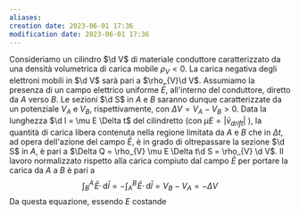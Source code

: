 ```yaml
---
aliases: 
creation date: 2023-06-01 17:36
modification date: 2023-06-01 17:36
---
```


Consideriamo un cilindro $\d V$ di materiale conduttore caratterizzato da una densità volumetrica di carica mobile $\rho_{V} < 0$. La carica negativa degli elettroni mobili in $\d V$ sarà pari a $\rho_{V}\d V$. Assumiamo la presenza di un campo elettrico uniforme $\bar{E}$, all'interno del conduttore, diretto da $A$ verso $B$. Le sezioni $\d S$ in $A$ e $B$ saranno dunque caratterizzate da un potenziale $V_{A}$ e $V_{B}$, rispettivamente, con $\Delta V = V_{A} - V_{B} > 0$. Data la lunghezza $\d l = \mu E \Delta t$ del cilindretto (con $\mu E = |\bar{v}_{drift}|$ ), la quantità di carica libera contenuta nella regione limitata da $A$ e $B$ che in $\Delta t$, ad opera dell'azione del campo $\bar{E}$, è in grado di oltrepassare la sezione $\d S$ in $A$, è pari a $\Delta Q = \rho_{V} \mu E \Delta t\d S = \rho_{V} \d V$. Il lavoro normalizzato rispetto alla carica compiuto dal campo $\bar{E}$ per portare la carica da $A$ a $B$ è pari a
$$ \int _{B}^A \!\bar{E} \cdot \, \mathrm{d}\bar{l} = -\int _{A}^B \!\bar{E} \cdot\, \mathrm{d}\bar{l} = V_{B} - V_{A} = -\Delta V  $$
Da questa equazione, essendo $E$ costande
